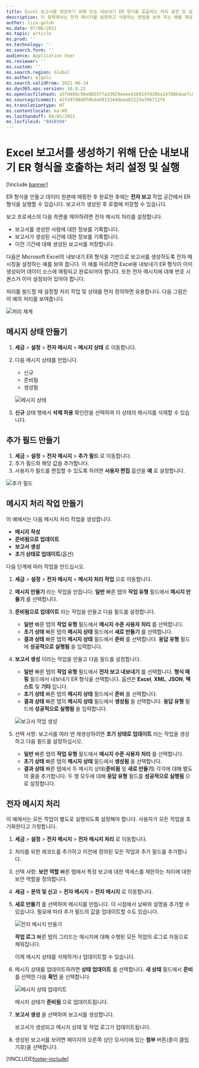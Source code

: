 ```yaml
---
title: Excel 보고서를 생성하기 위해 단순 내보내기 ER 형식을 호출하는 처리 설정 및 실행
description: 이 항목에서는 전자 메시지를 설정하고 사용하는 방법을 보여 주는 예를 제공합니다.
author: liza-golub
ms.date: 07/06/2021
ms.topic: article
ms.prod: ''
ms.technology: ''
ms.search.form: ''
audience: Application User
ms.reviewer: ''
ms.custom: ''
ms.search.region: Global
ms.author: elgolu
ms.search.validFrom: 2021-06-24
ms.dyn365.ops.version: 10.0.21
ms.openlocfilehash: a5fd466c98e0855f7a33929eeee42b9147d26ba19780b4ae7c8eb895ac27ea5e
ms.sourcegitcommit: 42fe9790ddf0bdad911544deaa82123a396712fb
ms.translationtype: HT
ms.contentlocale: ko-KR
ms.lasthandoff: 08/05/2021
ms.locfileid: "8450394"
---
```

# <a name="set-up-and-run-processing-to-call-a-simple-exporting-er-format-to-generate-an-excel-report"></a>Excel 보고서를 생성하기 위해 단순 내보내기 ER 형식을 호출하는 처리 설정 및 실행

[!include [banner](../includes/banner.md)]

ER 형식을 만들고 데이터 원본에 매핑한 후 완료한 후에는 **전자 보고** 작업 공간에서 ER 형식을 실행할 수 있습니다. 보고서가 생성된 후 로컬에 저장할 수 있습니다.

보고 프로세스의 다음 측면을 제어하려면 전자 메시지 처리를 설정합니다.

- 보고서를 생성한 사람에 대한 정보를 기록합니다.
- 보고서가 생성된 시간에 대한 정보를 기록합니다.
- 이전 기간에 대해 생성된 보고서를 저장합니다.

다음은 Microsoft Excel의 내보내기 ER 형식을 기반으로 보고서를 생성하도록 전자 메시징을 설정하는 예를 보여 줍니다. 이 예를 따르려면 Excel용 내보내기 ER 형식이 이미 생성되어 데이터 소스에 매핑되고 완료되어야 합니다. 또한 전자 메시지에 대해 번호 시퀀스가 이미 설정되어 있어야 합니다.

처리를 빌드할 때 설정할 처리 작업 및 상태를 먼저 정의하면 유용합니다. 다음 그림은 이 예의 처리를 보여줍니다.

![처리 체계](media/processing-scheme.png)

## <a name="create-message-statuses"></a>메시지 상태 만들기

1. **세금** \> **설정** \> **전자 메시지** \> **메시지 상태** 로 이동합니다.
2. 다음 메시지 상태를 만듭니다.

    - 신규
    - 준비됨
    - 생성됨

    ![메시지 상태](media/message-statuses.png)

3. **신규** 상태 행에서 **삭제 허용** 확인란을 선택하여 이 상태의 메시지를 삭제할 수 있습니다.

## <a name="create-additional-fields"></a>추가 필드 만들기

1. **세금** \> **설정** \> **전자 메시지** \> **추가 필드** 로 이동합니다.
2. 추가 필드와 해당 값을 추가합니다.
3. 사용자가 필드를 편집할 수 있도록 하려면 **사용자 편집** 옵션을 **예** 로 설정합니다.

![추가 필드](media/additional-fields.png)

## <a name="create-message-processing-actions"></a>메시지 처리 작업 만들기

이 예에서는 다음 메시지 처리 작업을 생성합니다.

- **메시지 작성**
- **준비됨으로 업데이트**
- **보고서 생성**
- **초기 상태로 업데이트**(옵션)

다음 단계에 따라 작업을 만드십시오.

1. **세금** \> **설정** \> **전자 메시지** \> **메시지 처리 작업** 으로 이동합니다.
2. **메시지 만들기** 라는 작업을 만듭니다. **일반** 빠른 탭의 **작업 유형** 필드에서 **메시지 만들기** 를 선택합니다.
3. **준비됨으로 업데이트** 라는 작업을 만들고 다음 필드를 설정합니다.

    - **일반** 빠른 탭의 **작업 유형** 필드에서 **메시지 수준 사용자 처리** 를 선택합니다.
    - **초기 상태** 빠른 탭의 **메시지 상태** 필드에서 **새로 만들기** 를 선택합니다.
    - **결과 상태** 빠른 탭의 **메시지 상태** 필드에서 **준비** 를 선택합니다. **응답 유형** 필드에 **성공적으로 실행됨** 을 입력합니다.

4. **보고서 생성** 이라는 작업을 만들고 다음 필드를 설정합니다.

    - **일반** 빠른 탭의 **작업 유형** 필드에서 **전자 보고 내보내기** 를 선택합니다. **형식 매핑** 필드에서 내보내기 ER 형식을 선택합니다. 옵션은 **Excel**, **XML**, **JSON**, **텍스트** 및 **기타** 입니다.
    - **초기 상태** 빠른 탭의 **메시지 상태** 필드에서 **준비** 를 선택합니다.
    - **결과 상태** 빠른 탭의 **메시지 상태** 필드에서 **생성됨** 을 선택합니다. **응답 유형** 필드에 **성공적으로 실행됨** 을 입력합니다.

    ![보고서 작업 생성](media/generate-report-action.png)

5. 선택 사항: 보고서를 여러 번 재생성하려면 **초기 상태로 업데이트** 라는 작업을 생성하고 다음 필드를 설정하십시오.

    - **일반** 빠른 탭의 **작업 유형** 필드에서 **메시지 수준 사용자 처리** 를 선택합니다.
    - **초기 상태** 빠른 탭의 **메시지 상태** 필드에서 **생성됨** 을 선택합니다.
    - **결과 상태** 빠른 탭에서 두 메시지 상태(**준비됨** 및 **새로 만들기**) 각각에 대해 별도의 줄을 추가합니다. 두 행 모두에 대해 **응답 유형** 필드를 **성공적으로 실행됨** 으로 설정합니다.

## <a name="electronic-message-processing"></a>전자 메시지 처리

이 예에서는 모든 작업이 별도로 실행되도록 설정해야 합니다. 사용자가 모든 작업을 초기화한다고 가정합니다.

1. **세금** \> **설정** \> **전자 메시지** \> **전자 메시지 처리** 로 이동합니다.
2. 처리를 위한 레코드를 추가하고 이전에 정의된 모든 작업과 추가 필드를 추가합니다.
3. 선택 사항: **보안 역할** 빠른 탭에서 특정 보고에 대한 액세스를 제한하는 처리에 대한 보안 역할을 정의합니다.
4. **세금** \> **문의 및 신고** \> **전자 메시지** \> **전자 메시지** 로 이동합니다.
5. **새로 만들기** 를 선택하여 메시지를 만듭니다. 이 시점에서 날짜와 설명을 추가할 수 있습니다. 필요에 따라 추가 필드의 값을 업데이트할 수도 있습니다.

    ![전자 메시지 만들기](media/create-electronic-message.png)

    **작업 로그** 빠른 탭의 그리드는 메시지에 대해 수행된 모든 작업의 로그로 자동으로 채워집니다.

    이제 메시지 상태를 삭제하거나 업데이트할 수 있습니다. 

6. 메시지 상태를 업데이트하려면 **상태 업데이트** 를 선택합니다. **새 상태** 필드에서 **준비** 를 선택한 다음 **확인** 을 선택합니다.

    ![메시지 상태 업데이트](media/update-status.png)

    메시지 상태가 **준비됨** 으로 업데이트됩니다.

7. **보고서 생성** 을 선택하여 보고서를 생성합니다.

    보고서가 생성되고 메시지 상태 및 작업 로그가 업데이트됩니다.

8. 생성된 보고서를 보려면 페이지의 오른쪽 상단 모서리에 있는 **첨부** 버튼(종이 클립 기호)을 선택합니다.

[!INCLUDE[footer-include](../../includes/footer-banner.md)]
